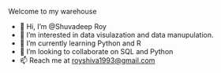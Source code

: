 Welcome to my warehouse
- 👋 Hi, I’m @Shuvadeep Roy
- 👀 I’m interested in data visulazation and data manupulation.
- 🌱 I’m currently learning Python and R
- 💞️ I’m looking to collaborate on SQL and Python
- 📫 Reach me at royshiva1993@gmail.com

<!---
roydashboard/roydashboard is a ✨ special ✨ repository because its `README.md` (this file) appears on your GitHub profile.
You can click the Preview link to take a look at your changes.
--->
